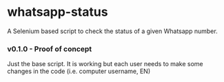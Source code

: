 # whatsapp-status
A Selenium based script to check the status of a given Whatsapp number.

### v0.1.0 - Proof of concept 
Just the base script.
It is working but each user needs to make some changes in the code (i.e. computer username, EN)
